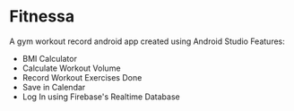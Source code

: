 # Fitnessa

A gym workout record android app created using Android Studio
Features:
- BMI Calculator
- Calculate Workout Volume
- Record Workout Exercises Done
- Save in Calendar
- Log In using Firebase's Realtime Database
